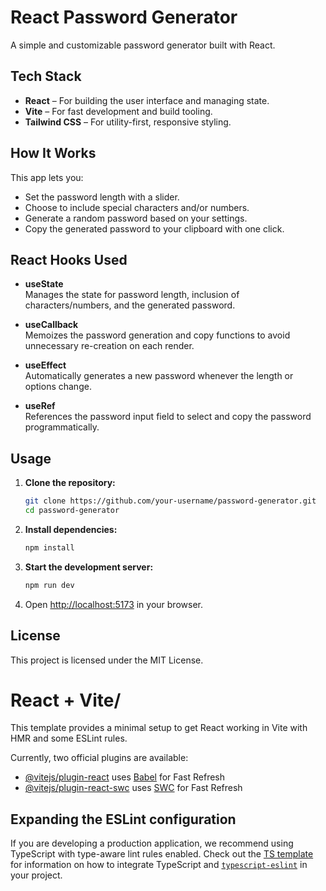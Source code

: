 # React Password Generator

A simple and customizable password generator built with React.

## Tech Stack

- **React** – For building the user interface and managing state.
- **Vite** – For fast development and build tooling.
- **Tailwind CSS** – For utility-first, responsive styling.

## How It Works

This app lets you:
- Set the password length with a slider.
- Choose to include special characters and/or numbers.
- Generate a random password based on your settings.
- Copy the generated password to your clipboard with one click.

## React Hooks Used

- **useState**  
  Manages the state for password length, inclusion of characters/numbers, and the generated password.

- **useCallback**  
  Memoizes the password generation and copy functions to avoid unnecessary re-creation on each render.

- **useEffect**  
  Automatically generates a new password whenever the length or options change.

- **useRef**  
  References the password input field to select and copy the password programmatically.

## Usage

1. **Clone the repository:**
   ```sh
   git clone https://github.com/your-username/password-generator.git
   cd password-generator
   ```

2. **Install dependencies:**
   ```sh
   npm install
   ```

3. **Start the development server:**
   ```sh
   npm run dev
   ```

4. Open [http://localhost:5173](http://localhost:5173) in your browser.

## License

This project is licensed under the MIT License.

# React + Vite/

This template provides a minimal setup to get React working in Vite with HMR and some ESLint rules.

Currently, two official plugins are available:

- [@vitejs/plugin-react](https://github.com/vitejs/vite-plugin-react/blob/main/packages/plugin-react) uses [Babel](https://babeljs.io/) for Fast Refresh
- [@vitejs/plugin-react-swc](https://github.com/vitejs/vite-plugin-react/blob/main/packages/plugin-react-swc) uses [SWC](https://swc.rs/) for Fast Refresh

## Expanding the ESLint configuration

If you are developing a production application, we recommend using TypeScript with type-aware lint rules enabled. Check out the [TS template](https://github.com/vitejs/vite/tree/main/packages/create-vite/template-react-ts) for information on how to integrate TypeScript and [`typescript-eslint`](https://typescript-eslint.io) in your project.
